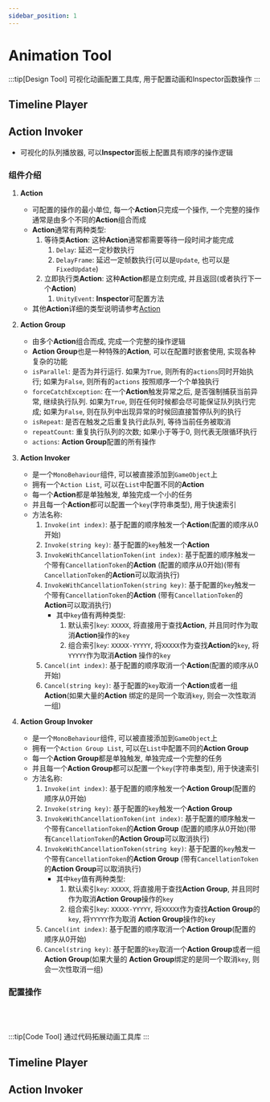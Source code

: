 ```yaml
---
sidebar_position: 1
---
```


# Animation Tool

:::tip[Design Tool]
可视化动画配置工具库, 用于配置动画和Inspector函数操作
:::

## Timeline Player

## Action Invoker

* 可视化的队列播放器, 可以**Inspector**面板上配置具有顺序的操作逻辑

### 组件介绍

1. **Action**
    * 可配置的操作的最小单位, 每一个**Action**只完成一个操作, 一个完整的操作通常是由多个不同的**Action**组合而成
    * **Action**通常有两种类型:
        1. 等待类**Action**: 这种**Action**通常都需要等待一段时间才能完成
            1. `Delay`: 延迟一定秒数执行
            2. `DelayFrame`: 延迟一定帧数执行(可以是`Update`, 也可以是`FixedUpdate`)
        2. 立即执行类**Action**: 这种**Action**都是立刻完成, 并且返回(或者执行下一个**Action**)
            1. `UnityEvent`: **Inspector**可配置方法
    * 其他**Action**详细的类型说明请参考[Action](Action.md)

2. **Action Group**
    * 由多个**Action**组合而成, 完成一个完整的操作逻辑
    * **Action Group**也是一种特殊的**Action**, 可以在配置时嵌套使用, 实现各种复杂的功能
    * `isParallel`: 是否为并行运行. 如果为`True`, 则所有的`actions`同时开始执行; 如果为`False`, 则所有的`actions`
      按照顺序一个个单独执行
    * `forceCatchException`: 在一个**Action**触发异常之后, 是否强制捕获当前异常, 继续执行队列. 如果为`True`,
      则在任何时候都会尽可能保证队列执行完成; 如果为`False`, 则在队列中出现异常的时候回直接暂停队列的执行
    * `isRepeat`: 是否在触发之后重复执行此队列, 等待当前任务被取消
    * `repeatCount`: 重复执行队列的次数; 如果小于等于0, 则代表无限循环执行
    * `actions`: **Action Group**配置的所有操作

3. **Action Invoker**
    * 是一个`MonoBehaviour`组件, 可以被直接添加到`GameObject`上
    * 拥有一个`Action List`, 可以在`List`中配置不同的**Action**
    * 每一个**Action**都是单独触发, 单独完成一个小的任务
    * 并且每一个**Action**都可以配置一个`key`(字符串类型), 用于快速索引
    * 方法名称:
        1. `Invoke(int index)`: 基于配置的顺序触发一个**Action**(配置的顺序从0开始)
        2. `Invoke(string key)`: 基于配置的`key`触发一个**Action**
        3. `InvokeWithCancellationToken(int index)`:  基于配置的顺序触发一个带有`CancellationToken`的**Action**
           (配置的顺序从0开始)(带有`CancellationToken`的**Action**可以取消执行)
        4. `InvokeWithCancellationToken(string key)`: 基于配置的`key`触发一个带有`CancellationToken`的**Action**
           (带有`CancellationToken`的**Action**可以取消执行)
            * 其中`key`值有两种类型:
                1. 默认索引`key`: `XXXXX`, 将直接用于查找**Action**, 并且同时作为取消**Action**操作的`key`
                2. 组合索引`key`: `XXXXX-YYYYY`, 将`XXXXX`作为查找**Action**的`key`, 将`YYYYY`作为取消**Action**
                   操作的`key`
        5. `Cancel(int index)`: 基于配置的顺序取消一个**Action**(配置的顺序从0开始)
        6. `Cancel(string key)`: 基于配置的`key`取消一个**Action**或者一组**Action**(如果大量的**Action**
           绑定的是同一个取消`key`, 则会一次性取消一组)

4. **Action Group Invoker**
    * 是一个`MonoBehaviour`组件, 可以被直接添加到`GameObject`上
    * 拥有一个`Action Group List`, 可以在`List`中配置不同的**Action Group**
    * 每一个**Action Group**都是单独触发, 单独完成一个完整的任务
    * 并且每一个**Action Group**都可以配置一个`key`(字符串类型), 用于快速索引
    * 方法名称:
        1. `Invoke(int index)`: 基于配置的顺序触发一个**Action Group**(配置的顺序从0开始)
        2. `Invoke(string key)`: 基于配置的`key`触发一个**Action Group**
        3. `InvokeWithCancellationToken(int index)`:  基于配置的顺序触发一个带有`CancellationToken`的**Action Group**
           (配置的顺序从0开始)(带有`CancellationToken`的**Action Group**可以取消执行)
        4. `InvokeWithCancellationToken(string key)`: 基于配置的`key`触发一个带有`CancellationToken`的**Action Group**
           (带有`CancellationToken`的**Action Group**可以取消执行)
            * 其中`key`值有两种类型:
                1. 默认索引`key`: `XXXXX`, 将直接用于查找**Action Group**, 并且同时作为取消**Action Group**操作的`key`
                2. 组合索引`key`: `XXXXX-YYYYY`, 将`XXXXX`作为查找**Action Group**的`key`, 将`YYYYY`作为取消
                   **Action Group**操作的`key`
        5. `Cancel(int index)`: 基于配置的顺序取消一个**Action Group**(配置的顺序从0开始)
        6. `Cancel(string key)`: 基于配置的`key`取消一个**Action Group**或者一组**Action Group**(如果大量的
           **Action Group**绑定的是同一个取消`key`, 则会一次性取消一组)

### 配置操作

<br/><br/><br/>
:::tip[Code Tool]
通过代码拓展动画工具库
:::

## Timeline Player

## Action Invoker
